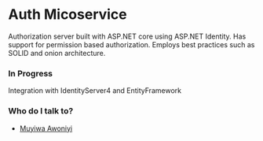 # Auth Micoservice

Authorization server built with ASP.NET core using ASP.NET Identity.
Has support for permission based authorization.
Employs best practices such as SOLID and onion architecture.

### In Progress ###

Integration with IdentityServer4 and EntityFramework

### Who do I talk to? ###

*  [Muyiwa Awoniyi](mailto:muyiwaawoniyi@yahoo.com)